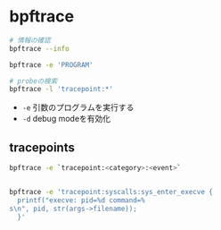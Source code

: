 # bpftrace

```sh
# 情報の確認
bpftrace --info

bpftrace -e 'PROGRAM'

# probeの検索
bpftrace -l 'tracepoint:*'
```

* `-e` 引数のプログラムを実行する
* `-d` debug modeを有効化

## tracepoints

```sh
bpftrace -e `tracepoint:<category>:<event>`


bpftrace -e 'tracepoint:syscalls:sys_enter_execve { 
  printf("execve: pid=%d command=%
s\n", pid, str(args->filename)); 
  }'
```
